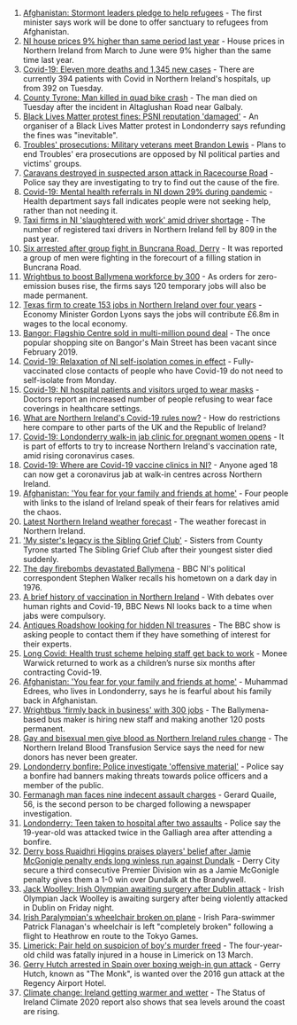 1. [Afghanistan: Stormont leaders pledge to help refugees](https://www.bbc.co.uk/news/uk-northern-ireland-58250446) - The first minister says work will be done to offer sanctuary to refugees from Afghanistan.
2. [NI house prices 9% higher than same period last year](https://www.bbc.co.uk/news/uk-northern-ireland-58256311) - House prices in Northern Ireland from March to June were 9% higher than the same time last year.
3. [Covid-19: Eleven more deaths and 1,345 new cases](https://www.bbc.co.uk/news/uk-northern-ireland-58260412) - There are currently 394 patients with Covid in Northern Ireland's hospitals, up from 392 on Tuesday.
4. [County Tyrone: Man killed in quad bike crash](https://www.bbc.co.uk/news/uk-northern-ireland-58253894) - The man died on Tuesday after the incident in Altaglushan Road near Galbaly.
5. [Black Lives Matter protest fines: PSNI reputation 'damaged'](https://www.bbc.co.uk/news/uk-northern-ireland-58254492) - An organiser of a Black Lives Matter protest in Londonderry says refunding the fines was "inevitable".
6. [Troubles' prosecutions: Military veterans meet Brandon Lewis](https://www.bbc.co.uk/news/uk-northern-ireland-58253891) - Plans to end Troubles' era prosecutions are opposed by NI political parties and victims' groups.
7. [Caravans destroyed in suspected arson attack in Racecourse Road](https://www.bbc.co.uk/news/uk-northern-ireland-foyle-west-58262052) - Police say they are investigating to try to find out the cause of the fire.
8. [Covid-19: Mental health referrals in NI down 29% during pandemic](https://www.bbc.co.uk/news/uk-northern-ireland-58232021) - Health department says fall indicates people were not seeking help, rather than not needing it.
9. [Taxi firms in NI 'slaughtered with work' amid driver shortage](https://www.bbc.co.uk/news/uk-northern-ireland-58244497) - The number of registered taxi drivers in Northern Ireland fell by 809 in the past year.
10. [Six arrested after group fight in Buncrana Road, Derry](https://www.bbc.co.uk/news/uk-northern-ireland-foyle-west-58249077) - It was reported a group of men were fighting in the forecourt of a filling station in Buncrana Road.
11. [Wrightbus to boost Ballymena workforce by 300](https://www.bbc.co.uk/news/uk-northern-ireland-58232029) - As orders for zero-emission buses rise, the firms says 120 temporary jobs will also be made permanent.
12. [Texas firm to create 153 jobs in Northern Ireland over four years](https://www.bbc.co.uk/news/uk-northern-ireland-58232023) - Economy Minister Gordon Lyons says the jobs will contribute £6.8m in wages to the local economy.
13. [Bangor: Flagship Centre sold in multi-million pound deal](https://www.bbc.co.uk/news/uk-northern-ireland-58241352) - The once popular shopping site on Bangor's Main Street has been vacant since February 2019.
14. [Covid-19: Relaxation of NI self-isolation comes in effect](https://www.bbc.co.uk/news/uk-northern-ireland-58205347) - Fully-vaccinated close contacts of people who have Covid-19 do not need to self-isolate from Monday.
15. [Covid-19: NI hospital patients and visitors urged to wear masks](https://www.bbc.co.uk/news/uk-northern-ireland-58222366) - Doctors report an increased number of people refusing to wear face coverings in healthcare settings.
16. [What are Northern Ireland's Covid-19 rules now?](https://www.bbc.co.uk/news/uk-northern-ireland-58175159) - How do restrictions here compare to other parts of the UK and the Republic of Ireland?
17. [Covid-19: Londonderry walk-in jab clinic for pregnant women opens](https://www.bbc.co.uk/news/uk-northern-ireland-58214624) - It is part of efforts to try to increase Northern Ireland's vaccination rate, amid rising coronavirus cases.
18. [Covid-19: Where are Covid-19 vaccine clinics in NI?](https://www.bbc.co.uk/news/uk-northern-ireland-57863840) - Anyone aged 18 can now get a coronavirus jab at walk-in centres across Northern Ireland.
19. [Afghanistan: 'You fear for your family and friends at home'](https://www.bbc.co.uk/news/uk-northern-ireland-58241343) - Four people with links to the island of Ireland speak of their fears for relatives amid the chaos.
20. [Latest Northern Ireland weather forecast](https://www.bbc.co.uk/news/uk-northern-ireland-26018439) - The weather forecast in Northern Ireland.
21. ['My sister's legacy is the Sibling Grief Club'](https://www.bbc.co.uk/news/uk-northern-ireland-58175239) - Sisters from County Tyrone started The Sibling Grief Club after their youngest sister died suddenly.
22. [The day firebombs devastated Ballymena](https://www.bbc.co.uk/news/uk-northern-ireland-58171539) - BBC NI's political correspondent Stephen Walker recalls his hometown on a dark day in 1976.
23. [A brief history of vaccination in Northern Ireland](https://www.bbc.co.uk/news/uk-northern-ireland-58086919) - With debates over human rights and Covid-19, BBC News NI looks back to a time when jabs were compulsory.
24. [Antiques Roadshow looking for hidden NI treasures](https://www.bbc.co.uk/news/uk-northern-ireland-58161934) - The BBC show is asking people to contact them if they have something of interest for their experts.
25. [Long Covid: Health trust scheme helping staff get back to work](https://www.bbc.co.uk/news/uk-northern-ireland-58245536) - Monee Warwick returned to work as a children’s nurse six months after contracting Covid-19.
26. [Afghanistan: 'You fear for your family and friends at home'](https://www.bbc.co.uk/news/uk-northern-ireland-58245538) - Muhammad Edrees, who lives in Londonderry, says he is fearful about his family back in Afghanistan.
27. [Wrightbus 'firmly back in business' with 300 jobs](https://www.bbc.co.uk/news/uk-northern-ireland-58245534) - The Ballymena-based bus maker is hiring new staff and making another 120 posts permanent.
28. [Gay and bisexual men give blood as Northern Ireland rules change](https://www.bbc.co.uk/news/uk-northern-ireland-58237762) - The Northern Ireland Blood Transfusion Service says the need for new donors has never been greater.
29. [Londonderry bonfire: Police investigate 'offensive material'](https://www.bbc.co.uk/news/uk-northern-ireland-foyle-west-58228130) - Police say a bonfire had banners making threats towards police officers and a member of the public.
30. [Fermanagh man faces nine indecent assault charges](https://www.bbc.co.uk/news/uk-northern-ireland-58229670) - Gerard Quaile, 56, is the second person to be charged following a newspaper investigation.
31. [Londonderry: Teen taken to hospital after two assaults](https://www.bbc.co.uk/news/uk-northern-ireland-58235267) - Police say the 19-year-old was attacked twice in the Galliagh area after attending a bonfire.
32. [Derry boss Ruaidhri Higgins praises players' belief after Jamie McGonigle penalty ends long winless run against Dundalk](https://www.bbc.co.uk/sport/football/58224713) - Derry City secure a third consecutive Premier Division win as a Jamie McGonigle penalty gives them a 1-0 win over Dundalk at the Brandywell.
33. [Jack Woolley: Irish Olympian awaiting surgery after Dublin attack](https://www.bbc.co.uk/sport/taekwondo/58216169) - Irish Olympian Jack Woolley is awaiting surgery after being violently attacked in Dublin on Friday night.
34. [Irish Paralympian's wheelchair broken on plane](https://www.bbc.co.uk/sport/disability-sport/58214675) - Irish Para-swimmer Patrick Flanagan's wheelchair is left "completely broken" following a flight to Heathrow en route to the Tokyo Games.
35. [Limerick: Pair held on suspicion of boy's murder freed](https://www.bbc.co.uk/news/world-europe-58205640) - The four-year-old child was fatally injured in a house in Limerick on 13 March.
36. [Gerry Hutch arrested in Spain over boxing weigh-in gun attack](https://www.bbc.co.uk/news/world-europe-58195768) - Gerry Hutch, known as "The Monk", is wanted over the 2016 gun attack at the Regency Airport Hotel.
37. [Climate change: Ireland getting warmer and wetter](https://www.bbc.co.uk/news/world-europe-58184287) - The Status of Ireland Climate 2020 report also shows that sea levels around the coast are rising.
